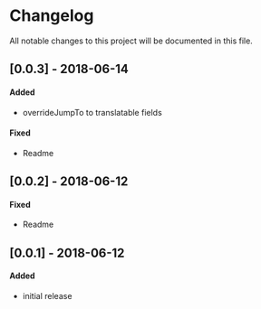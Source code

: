 # Changelog
All notable changes to this project will be documented in this file.

## [0.0.3] - 2018-06-14

#### Added
- overrideJumpTo to translatable fields

#### Fixed
- Readme

## [0.0.2] - 2018-06-12

#### Fixed
- Readme

## [0.0.1] - 2018-06-12

#### Added
- initial release